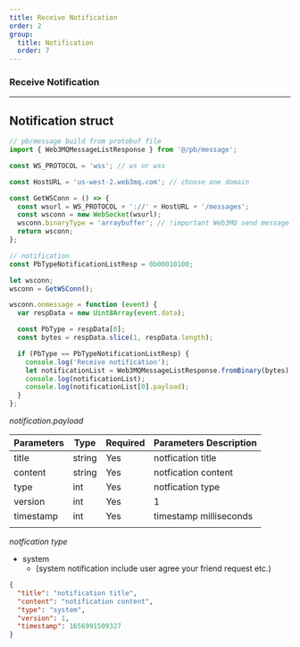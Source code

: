 ```yaml
---
title: Receive Notification
order: 2
group:
  title: Notification
  order: 7
---
```


### Receive Notification

---

## Notification struct

```js
// pb/message build from protobuf file
import { Web3MQMessageListResponse } from '@/pb/message';

const WS_PROTOCOL = 'wss'; // ws or wss

const HostURL = 'us-west-2.web3mq.com'; // choose one domain

const GetWSConn = () => {
  const wsurl = WS_PROTOCOL + '://' + HostURL + '/messages';
  const wsconn = new WebSocket(wsurl);
  wsconn.binaryType = 'arraybuffer'; // !important Web3MQ send message use protobuf
  return wsconn;
};

// notification
const PbTypeNotificationListResp = 0b00010100;

let wsconn;
wsconn = GetWSConn();

wsconn.onmessage = function (event) {
  var respData = new Uint8Array(event.data);

  const PbType = respData[0];
  const bytes = respData.slice(1, respData.length);

  if (PbType == PbTypeNotificationListResp) {
    console.log('Receive notification');
    let notificationList = Web3MQMessageListResponse.fromBinary(bytes);
    console.log(notificationList);
    console.log(notificationList[0].payload);
  }
};
```

_notification.payload_

| Parameters | Type   | Required | Parameters Description |
| ---------- | ------ | -------- | ---------------------- |
| title      | string | Yes      | notfication title      |
| content    | string | Yes      | notfication content    |
| type       | int    | Yes      | notfication type       |
| version    | int    | Yes      | 1                      |
| timestamp  | int    | Yes      | timestamp milliseconds |
|            |

_notfication type_

- system
  - (system notification include user agree your friend request etc.)

```json
{
  "title": "notification title",
  "content": "notification content",
  "type": "system",
  "version": 1,
  "timestamp": 1656991509327
}
```
